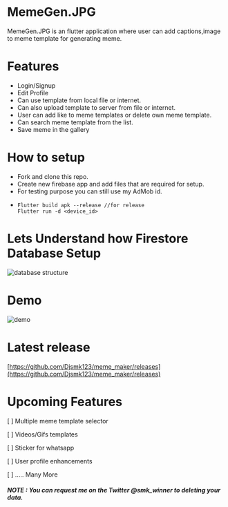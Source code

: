 # MemeGen.JPG

MemeGen.JPG is an flutter application where user can add captions,image to meme template for generating meme.

# Features 

- Login/Signup
- Edit Profile
- Can use template from local file or internet.
- Can also upload template to server from file or internet.
- User can add like to meme templates or delete own meme template.
- Can search meme template from the list.
- Save meme in the gallery

# How to setup

- Fork and clone this repo.
- Create new firebase app and add files that are required for setup.
- For testing purpose you can still use my AdMob id.
- ```
  Flutter build apk --release //for release
  Flutter run -d <device_id>

  ```
  
# Lets Understand how Firestore Database Setup

![database structure](./firestore_view.jpg)

# Demo
![demo](./demo.gif)


# Latest release

[https://github.com/Djsmk123/meme_maker/releases](https://github.com/Djsmk123/meme_maker/releases)



# Upcoming Features
[ ] Multiple meme template selector 

[ ] Videos/Gifs templates

[ ] Sticker for whatsapp

[ ] User profile enhancements

[ ]  ..... Many More


##### ***NOTE :*** You can request me on the Twitter @smk_winner to deleting your data.



